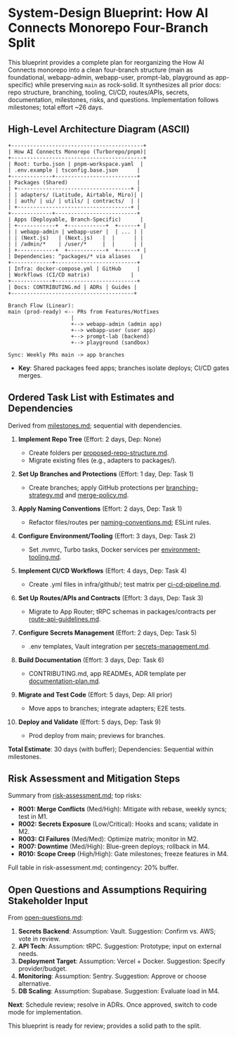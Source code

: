 # System-Design Blueprint: How AI Connects Monorepo Four-Branch Split

This blueprint provides a complete plan for reorganizing the How AI Connects monorepo into a clean four-branch structure (main as foundational, webapp-admin, webapp-user, prompt-lab, playground as app-specific) while preserving `main` as rock-solid. It synthesizes all prior docs: repo structure, branching, tooling, CI/CD, routes/APIs, secrets, documentation, milestones, risks, and questions. Implementation follows milestones; total effort ~26 days.

## High-Level Architecture Diagram (ASCII)

```
+------------------------------------------+
| How AI Connects Monorepo (Turborepo/pnpm)|
+------------------------------------------+
| Root: turbo.json | pnpm-workspace.yaml  |
| .env.example | tsconfig.base.json      |
+-------------+--------------------------+
| Packages (Shared)                      |
| +------------------------------------+ |
| | adapters/ (Latitude, Airtable, Miro)| |
| | auth/ | ui/ | utils/ | contracts/  | |
| +------------------------------------+ |
+-------------+--------------------------+
| Apps (Deployable, Branch-Specific)      |
| +------------+  +------------+  +------+ |
| | webapp-admin | webapp-user |  | ... | |
| | (Next.js)   | (Next.js)   |  |      | |
| | /admin/*    | /user/*     |  |      | |
| +------------+  +------------+  +------+ |
| Dependencies: ^packages/* via aliases   |
+-------------+--------------------------+
| Infra: docker-compose.yml | GitHub     |
| Workflows (CI/CD matrix)             |
+-------------+--------------------------+
| Docs: CONTRIBUTING.md | ADRs | Guides |
+---------------------------------------+

Branch Flow (Linear):
main (prod-ready) <-- PRs from Features/Hotfixes
                    |
                    +--> webapp-admin (admin app)
                    +--> webapp-user (user app)
                    +--> prompt-lab (backend)
                    +--> playground (sandbox)

Sync: Weekly PRs main -> app branches
```

- **Key**: Shared packages feed apps; branches isolate deploys; CI/CD gates merges.

## Ordered Task List with Estimates and Dependencies

Derived from [milestones.md](milestones.md); sequential with dependencies.

1. **Implement Repo Tree** (Effort: 2 days, Dep: None)
   - Create folders per [proposed-repo-structure.md](proposed-repo-structure.md).
   - Migrate existing files (e.g., adapters to packages/).

2. **Set Up Branches and Protections** (Effort: 1 day, Dep: Task 1)
   - Create branches; apply GitHub protections per [branching-strategy.md](branching-strategy.md) and [merge-policy.md](merge-policy.md).

3. **Apply Naming Conventions** (Effort: 2 days, Dep: Task 1)
   - Refactor files/routes per [naming-conventions.md](naming-conventions.md); ESLint rules.

4. **Configure Environment/Tooling** (Effort: 3 days, Dep: Task 2)
   - Set .nvmrc, Turbo tasks, Docker services per [environment-tooling.md](environment-tooling.md).

5. **Implement CI/CD Workflows** (Effort: 4 days, Dep: Task 4)
   - Create .yml files in infra/github/; test matrix per [ci-cd-pipeline.md](ci-cd-pipeline.md).

6. **Set Up Routes/APIs and Contracts** (Effort: 3 days, Dep: Task 3)
   - Migrate to App Router; tRPC schemas in packages/contracts per [route-api-guidelines.md](route-api-guidelines.md).

7. **Configure Secrets Management** (Effort: 2 days, Dep: Task 5)
   - .env templates, Vault integration per [secrets-management.md](secrets-management.md).

8. **Build Documentation** (Effort: 3 days, Dep: Task 6)
   - CONTRIBUTING.md, app READMEs, ADR template per [documentation-plan.md](documentation-plan.md).

9. **Migrate and Test Code** (Effort: 5 days, Dep: All prior)
   - Move apps to branches; integrate adapters; E2E tests.

10. **Deploy and Validate** (Effort: 5 days, Dep: Task 9)
    - Prod deploy from main; previews for branches.

**Total Estimate**: 30 days (with buffer); Dependencies: Sequential within milestones.

## Risk Assessment and Mitigation Steps

Summary from [risk-assessment.md](risk-assessment.md); top risks:

- **R001: Merge Conflicts** (Med/High): Mitigate with rebase, weekly syncs; test in M1.
- **R002: Secrets Exposure** (Low/Critical): Hooks and scans; validate in M2.
- **R003: CI Failures** (Med/Med): Optimize matrix; monitor in M2.
- **R007: Downtime** (Med/High): Blue-green deploys; rollback in M4.
- **R010: Scope Creep** (High/High): Gate milestones; freeze features in M4.

Full table in risk-assessment.md; contingency: 20% buffer.

## Open Questions and Assumptions Requiring Stakeholder Input

From [open-questions.md](open-questions.md):

1. **Secrets Backend**: Assumption: Vault. Suggestion: Confirm vs. AWS; vote in review.
2. **API Tech**: Assumption: tRPC. Suggestion: Prototype; input on external needs.
3. **Deployment Target**: Assumption: Vercel + Docker. Suggestion: Specify provider/budget.
4. **Monitoring**: Assumption: Sentry. Suggestion: Approve or choose alternative.
5. **DB Scaling**: Assumption: Supabase. Suggestion: Evaluate load in M4.

**Next**: Schedule review; resolve in ADRs. Once approved, switch to code mode for implementation.

This blueprint is ready for review; provides a solid path to the split.